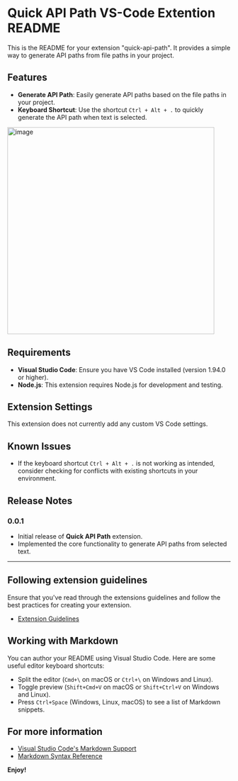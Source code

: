 # Quick API Path VS-Code Extention README

This is the README for your extension "quick-api-path". It provides a simple way to generate API paths from file paths in your project. 

## Features

- **Generate API Path**: Easily generate API paths based on the file paths in your project. 
- **Keyboard Shortcut**: Use the shortcut `Ctrl + Alt + .` to quickly generate the API path when text is selected.
  

<img width="467" alt="image" src="https://github.com/user-attachments/assets/db966443-7448-41f2-adba-bafb56cce60c">



## Requirements

- **Visual Studio Code**: Ensure you have VS Code installed (version 1.94.0 or higher).
- **Node.js**: This extension requires Node.js for development and testing.

## Extension Settings

This extension does not currently add any custom VS Code settings.

## Known Issues

- If the keyboard shortcut `Ctrl + Alt + .` is not working as intended, consider checking for conflicts with existing shortcuts in your environment.

## Release Notes

### 0.0.1

- Initial release of **Quick API Path** extension.
- Implemented the core functionality to generate API paths from selected text.

---

## Following extension guidelines

Ensure that you've read through the extensions guidelines and follow the best practices for creating your extension.

* [Extension Guidelines](https://code.visualstudio.com/api/references/extension-guidelines)

## Working with Markdown

You can author your README using Visual Studio Code. Here are some useful editor keyboard shortcuts:

* Split the editor (`Cmd+\` on macOS or `Ctrl+\` on Windows and Linux).
* Toggle preview (`Shift+Cmd+V` on macOS or `Shift+Ctrl+V` on Windows and Linux).
* Press `Ctrl+Space` (Windows, Linux, macOS) to see a list of Markdown snippets.

## For more information

* [Visual Studio Code's Markdown Support](http://code.visualstudio.com/docs/languages/markdown)
* [Markdown Syntax Reference](https://help.github.com/articles/markdown-basics/)

**Enjoy!**
